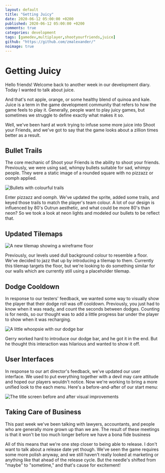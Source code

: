 ```yaml
---
layout: default
title: "Getting Juicy"
date: 2020-06-12 05:00:00 +0200
published: 2020-06-12 05:00:00 +0200
comments: true
categories: development
tags: [gamedev,multiplayer,shootyourfriends,juice]
github: "https://github.com/zmalexander/"
noimage: true
---
```


# Getting Juicy
Hello friends! Welcome back to another week in our development diary. Today I wanted to talk about juice.
<!--more--> 
And that's not apple, orange, or some healthy blend of quinoa and kale. Juice is a term in the game development community that refers to how the game feels to play it. Generally, people want to play juicy games, but sometimes we struggle to define exactly what makes it so. 

Well, we've been hard at work trying to infuse some more juice into Shoot your Friends, and we've got to say that the game looks about a zillion times better as a result.

## Bullet Trails
The core mechanic of Shoot your Friends is the ability to shoot your friends. Previously, we were using sad, whimpy bullets suitable for sad, whimpy people. They were a static image of a rounded square with no pizzazz or oomph applied.

<img class="center-block img-responsive" src="/assets/images/{{page.id}}/bullets.gif" alt="Bullets with colourful trails"/>

Enter pizzazz and oomph. We've updated the sprite, added some trails, and keyed those trails to match the player's team colour. A lot of our design is influenced by 80's Outrun aesthetic, and what could be more 80's than neon? So we took a look at neon lights and modeled our bullets to be reflect that.

## Updated Tilemaps
<img class="center-block img-responsive" src="/assets/images/{{page.id}}/new-floors.png" alt="A new tilemap showing a wireframe floor"/>

Previously, our levels used dull background colour to resemble a floor. We've decided to jazz that up by introducing a tilemap to them. Currently this tilemap targets the floor, but we're looking to do something similar for our walls which are currently still using a placeholder tilemap.

## Dodge Cooldown
In response to our testers' feedback, we wanted some way to visually show the player that their dodge roll was off cooldown. Previously, you just had to know when it was ready, and count the seconds between dodges. Counting is for nerds, so our thought was to add a little progress bar under the player to show when it was recharging.

<img class="center-block img-responsive" src="/assets/images/{{page.id}}/dodge-bar.gif" alt="A little whoopsie with our dodge bar"/>

Gerry worked hard to introduce our dodge bar, and he got it in the end. But he thought this interaction was hilarious and wanted to show it off.

## User Interfaces
In response to our art director's feedback, we've updated our user interface. We used to put everything together with a devil may care attitude and hoped our players wouldn't notice. Now we're working to bring a more unified look to the each menu. Here's a before-and-after of our start menu:

<img class="center-block img-responsive" src="/assets/images/{{page.id}}/title-screen-before-after.png" alt="The title screen before and after visual improvements"/>

## Taking Care of Business
This past week we've been talking with lawyers, accountants, and people who are generally more grown up than we are. The result of these meetings is that it won't be too much longer before we have a bona fide business

All of this means that we're one step closer to being able to release. I don't want to talk about a release date yet though. We've seen the game requires some more polish anyway, and we still haven't really looked at marketing or anything like that ahead of the release cycle. But the needle's shifted from "maybe" to "sometime," and that's cause for excitement!
